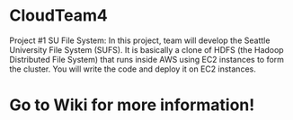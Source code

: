 # CloudTeam4
Project #1 SU File System: In this project, team will develop the Seattle University File System (SUFS).  It is basically a clone of HDFS (the Hadoop Distributed File System) that runs inside AWS using EC2 instances to form the cluster.  You will write the code and deploy it on EC2 instances.

# Go to Wiki for more information!
